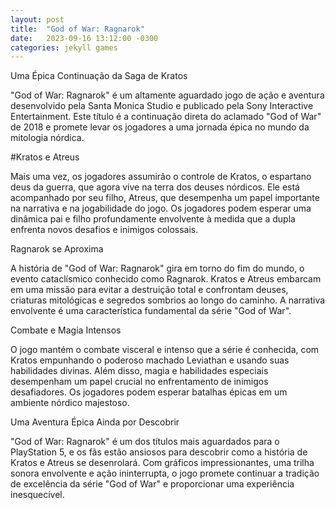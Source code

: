 ```yaml
---
layout: post
title:  "God of War: Ragnarok"
date:   2023-09-16 13:12:00 -0300
categories: jekyll games
---
```


Uma Épica Continuação da Saga de Kratos

"God of War: Ragnarok" é um altamente aguardado jogo de ação e aventura desenvolvido pela Santa Monica Studio e publicado pela Sony Interactive Entertainment. Este título é a continuação direta do aclamado "God of War" de 2018 e promete levar os jogadores a uma jornada épica no mundo da mitologia nórdica.

#Kratos e Atreus

Mais uma vez, os jogadores assumirão o controle de Kratos, o espartano deus da guerra, que agora vive na terra dos deuses nórdicos. Ele está acompanhado por seu filho, Atreus, que desempenha um papel importante na narrativa e na jogabilidade do jogo. Os jogadores podem esperar uma dinâmica pai e filho profundamente envolvente à medida que a dupla enfrenta novos desafios e inimigos colossais.

Ragnarok se Aproxima

A história de "God of War: Ragnarok" gira em torno do fim do mundo, o evento cataclísmico conhecido como Ragnarok. Kratos e Atreus embarcam em uma missão para evitar a destruição total e confrontam deuses, criaturas mitológicas e segredos sombrios ao longo do caminho. A narrativa envolvente é uma característica fundamental da série "God of War".

Combate e Magia Intensos

O jogo mantém o combate visceral e intenso que a série é conhecida, com Kratos empunhando o poderoso machado Leviathan e usando suas habilidades divinas. Além disso, magia e habilidades especiais desempenham um papel crucial no enfrentamento de inimigos desafiadores. Os jogadores podem esperar batalhas épicas em um ambiente nórdico majestoso.

Uma Aventura Épica Ainda por Descobrir

"God of War: Ragnarok" é um dos títulos mais aguardados para o PlayStation 5, e os fãs estão ansiosos para descobrir como a história de Kratos e Atreus se desenrolará. Com gráficos impressionantes, uma trilha sonora envolvente e ação ininterrupta, o jogo promete continuar a tradição de excelência da série "God of War" e proporcionar uma experiência inesquecível.
